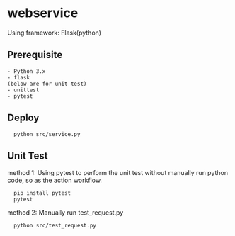 # webservice
Using framework: Flask(python)

## Prerequisite
    - Python 3.x
    - flask
    (below are for unit test)
    - unittest
    - pytest

## Deploy
```
  python src/service.py
```

## Unit Test
method 1:
  Using pytest to perform the unit test without manually run python code, so as the action workflow.
```
  pip install pytest
  pytest
```

method 2:
  Manually run test_request.py
```
  python src/test_request.py
```

